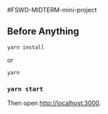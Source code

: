 #FSWD-MIDTERM-mini-project

## Before Anything

`yarn install`

or

`yarn`

### `yarn start`

Then open [http://localhost:3000](http://localhost:3000).